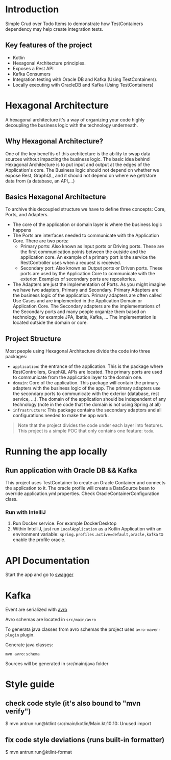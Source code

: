 # Introduction
Simple Crud over Todo Items to demonstrate how TestContainers dependency may help create integration tests.

## Key features of the project
- Kotlin
- Hexagonal Architecture principles. 
- Exposes a Rest API 
- Kafka Consumers
- Integration testing with Oracle DB and Kafka (Using TestContainers).
- Locally executing with OracleDB and Kafka (Using TestContainers)

# Hexagonal Architecture
A hexagonal architecture it's a way of organizing your code highly decoupling the business logic with the technology underneath.

## Why Hexagonal Architecture?
One of the key benefits of this architecture is the ability to swap data sources without impacting the business logic. The basic idea behind Hexagonal Architecture is to put input and output at the edges of the Application's core. The Business logic should not depend on whether we expose Rest, GraphQL, and it should not depend on where we get/store data from (a database, an API,...)

## Basics Hexagonal Architecture
To archive this decoupled structure we have to define three concepts: Core, Ports, and Adapters.

- The core of the application or domain layer is where the business logic happens
- The Ports are interfaces needed to communicate with the Application Core. There are two ports:
  + Primary ports: Also known as Input ports or Driving ports. These are the first communication points between the outside and the application core. An example of a primary port is the service the RestController uses when a request is received.
  + Secondary port: Also known as Output ports or Driven ports. These ports are used by the Application Core to communicate with the exterior. Examples of secondary ports are repositories.
- The Adapters are just the implementation of Ports. As you might imagine we have two adapters, Primary and Secondary. Primary Adapters are the business logic of the application. Primary adapters are often called Use Cases and are implemented in the Application Domain or Application Core.
  The Secondary adapters are the implementations of the Secondary ports and many people organize them based on technology, for example JPA, Ibatis, Kafka, ... The implementation is located outside the domain or core.

## Project Structure
Most people using Hexagonal Architecture divide the code into three packages:
- `application`: the entrance of the application. This is the package where RestControllers, GraphQL APIs are located. The primary ports are used to communicate from the application layer to the domain one.
- `domain`: Core of the application. This package will contain the primary adapters with the business logic of the app. The primary adapters use the secondary ports to communicate with the exterior (database, rest service, ...). The domain of the application should be independent of any technology (note in the code that the domain is not using Spring at all)
- `infrastructure`: This package contains the secondary adaptors and all configurations needed to make the app work.

> Note that the project divides the code under each layer into features. This project is a simple POC that only contains one feature: `todo`.

# Running the app locally
## Run application with Oracle DB && Kafka
This project uses TestContainer to create an Oracle Container and connects the application to it. The oracle profile will create a DataSource bean to override application.yml properties. Check OracleContainerConfiguration class.

### Run with IntelliJ
1. Run Docker service. For example DockerDesktop
2. Within IntelliJ, just run `LocalApplication` as a Kotlin Application with an environment variable: `spring.profiles.active=default,oracle,kafka` to enable the profile oracle.

# API Documentation
Start the app and go to [swagger](http://localhost:8080/swagger-ui/index.html)

# Kafka
Event are serialized with [avro](https://avro.apache.org/)

Avro schemas are located in `src/main/avro`

To generata java classes from avro schemas the project uses `avro-maven-plugin` plugin. 

Generate java classes:
```shell
mvn avro:schema
```

Sources will be generated in src/main/java folder

# Style guide
## check code style (it's also bound to "mvn verify")
$ mvn antrun:run@ktlint
src/main/kotlin/Main.kt:10:10: Unused import
## fix code style deviations (runs built-in formatter)
$ mvn antrun:run@ktlint-format